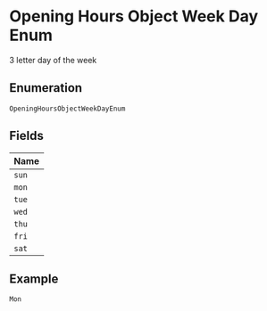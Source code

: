 
# Opening Hours Object Week Day Enum

3 letter day of the week

## Enumeration

`OpeningHoursObjectWeekDayEnum`

## Fields

| Name |
|  --- |
| `sun` |
| `mon` |
| `tue` |
| `wed` |
| `thu` |
| `fri` |
| `sat` |

## Example

```
Mon
```

